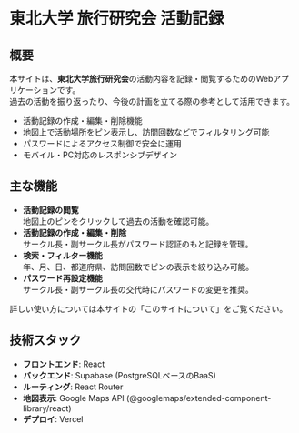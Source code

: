 # 東北大学 旅行研究会 活動記録

## 概要

本サイトは、**東北大学旅行研究会**の活動内容を記録・閲覧するためのWebアプリケーションです。  
過去の活動を振り返ったり、今後の計画を立てる際の参考として活用できます。

- 活動記録の作成・編集・削除機能
- 地図上で活動場所をピン表示し、訪問回数などでフィルタリング可能
- パスワードによるアクセス制御で安全に運用
- モバイル・PC対応のレスポンシブデザイン


## 主な機能

- **活動記録の閲覧**  
  地図上のピンをクリックして過去の活動を確認可能。  
- **活動記録の作成・編集・削除**  
  サークル長・副サークル長がパスワード認証のもと記録を管理。  
- **検索・フィルター機能**  
  年、月、日、都道府県、訪問回数でピンの表示を絞り込み可能。  
- **パスワード再設定機能**  
  サークル長・副サークル長の交代時にパスワードの変更を推奨。

詳しい使い方については本サイトの「このサイトについて」をご覧ください。


## 技術スタック

- **フロントエンド**: React  
- **バックエンド**: Supabase (PostgreSQLベースのBaaS)  
- **ルーティング**: React Router  
- **地図表示**: Google Maps API (@googlemaps/extended-component-library/react)   
- **デプロイ**: Vercel
